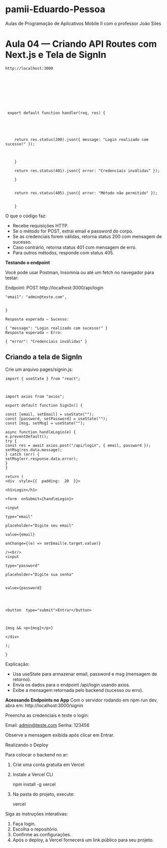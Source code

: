 # pamii-Eduardo-Pessoa
Aulas de Programação de Aplicativos Mobile II com o professor João Siles

# Aula 04 — Criando API Routes com Next.js e Tela de SignIn

    http://localhost:3000









     export default function handler(req, res) {

        



        return res.status(200).json({ message: "Login realizado com sucesso!" });

        

        }
        
	    return res.status(401).json({ error: "Credenciais inválidas" });
    
	    }
    

	    return res.status(405).json({ error: "Método não permitido" });


	    }



  

O que o código faz:


 - Recebe requisições HTTP.
 - Se o método for POST, extrai email e password do corpo.
 - Se as credenciais forem válidas, retorna status 200 com mensagem de
   sucesso.
 - Caso contrário, retorna status 401 com mensagem de erro.
 - Para outros métodos, responde com status 405.

**Testando o endpoint**

Você pode usar Postman, Insomnia ou até um fetch no navegador para testar:


Endpoint: POST http://localhost:3000/api/login

    

    "email": "admin@teste.com",

    
    }
    
    Resposta esperada – Sucesso:
    
    { "message": "Login realizado com sucesso!" }
    Resposta esperada – Erro:
    
    { "error": "Credenciais inválidas" }
## Criando a tela de SignIn

Crie um arquivo pages/signin.js:


    import { useState } from "react";

    

    import axios from "axios";
    
    export default function SignIn() {
    
    const [email, setEmail] = useState("");
    const [password, setPassword] = useState("");
    const [msg, setMsg] = useState("");
    
    async function handleLogin(e) {
    e.preventDefault();
    try {
    const res = await axios.post("/api/login", { email, password });
    setMsg(res.data.message);
    } catch (err) {
    setMsg(err.response.data.error);
    }
    }
    
    return (
    <div  style={{  padding:  20  }}>
    
    <h1>Login</h1>
    
    <form  onSubmit={handleLogin}>
    
    <input
    
    type="email"
    
    placeholder="Digite seu email"
    
    value={email}
    
    onChange={(e) => setEmail(e.target.value)}
    
    /><br/>
    <input
    
    type="password"
    
    placeholder="Digite sua senha"
    

    value={password}


    

    <button  type="submit">Entrar</button>

    

    {msg && <p>{msg}</p>}

    </div>

    );

    }

Explicação:

 - Usa useState para armazenar email, password e msg (mensagem de
   retorno). 
 - Envia os dados para o endpoint /api/login usando axios.
 - Exibe a mensagem retornada pelo backend (sucesso ou erro).

**Acessando Endpoints no App**
Com o servidor rodando em npm run dev, abra em:
http://localhost:3000/signin

Preencha as credenciais e teste o login:

Email: admin@teste.com
Senha: 123456

Observe a mensagem exibida após clicar em Entrar.

Realizando o Deploy

Para colocar o backend no ar:

 1. Crie uma conta gratuita em Vercel
 2. Instale a Vercel CLI

    npm install -g vercel

 3. Na pasta do projeto, execute:

    vercel

Siga as instruções interativas: 

 1. Faça login.
 2. Escolha o repositório.
 3. Confirme as configurações.
 4. Após o deploy, a Vercel fornecerá um link público para seu projeto.

  

